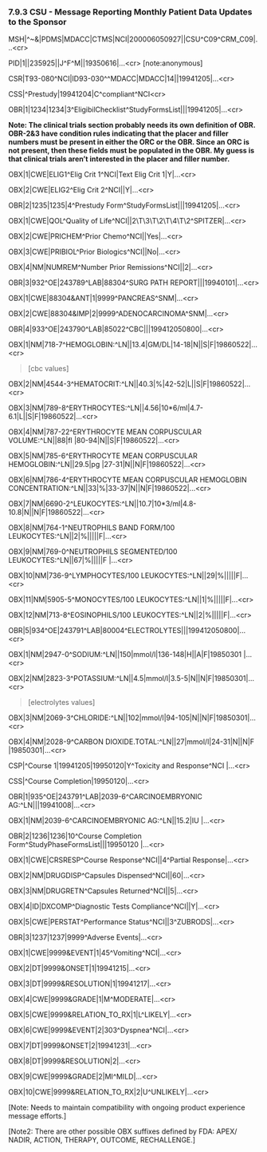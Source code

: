 ### 7.9.3 CSU - Message Reporting Monthly Patient Data Updates to the Sponsor

MSH|^~\&|PDMS|MDACC|CTMS|NCI|200006050927||CSU^C09^CRM_C09|...&lt;cr>

PID|1||235925||J^F^M||19350616|...&lt;cr> [note:anonymous]

CSR|T93-080^NCI|ID93-030^^MDACC|MDACC|14||19941205|...&lt;cr>

CSS|^Prestudy|19941204|C^compliant^NCI&lt;cr>

OBR|1|1234|1234|3^EligibilChecklist^StudyFormsList|||19941205|...&lt;cr>

**Note: The clinical trials section probably needs its own definition of OBR. OBR-2&3 have condition rules indicating that the placer and filler numbers must be present in either the ORC or the OBR. Since an ORC is not present, then these fields must be populated in the OBR. My guess is that clinical trials aren’t interested in the placer and filler number.**

OBX|1|CWE|ELIG1^Elig Crit 1^NCI|Text Elig Crit 1|Y|...&lt;cr>

OBX|2|CWE|ELIG2^Elig Crit 2^NCI||Y|...&lt;cr>

OBR|2|1235|1235|4^Prestudy Form^StudyFormsList|||19941205|...&lt;cr>

OBX|1|CWE|QOL^Quality of Life^NCI||2\T\3\T\2\T\4\T\2^SPITZER|...&lt;cr>

OBX|2|CWE|PRICHEM^Prior Chemo^NCI||Yes|...&lt;cr>

OBX|3|CWE|PRIBIOL^Prior Biologics^NCI||No|...&lt;cr>

OBX|4|NM|NUMREM^Number Prior Remissions^NCI||2|...&lt;cr>

OBR|3|932^OE|243789^LAB|88304^SURG PATH REPORT|||19940101|...&lt;cr>

OBX|1|CWE|88304&ANT|1|9999^PANCREAS^SNM|...&lt;cr>

OBX|2|CWE|88304&IMP|2|9999^ADENOCARCINOMA^SNM|...&lt;cr>

OBR|4|933^OE|243790^LAB|85022^CBC|||199412050800|...&lt;cr>

OBX|1|NM|718-7^HEMOGLOBIN:^LN||13.4|GM/DL|14-18|N||S|F|19860522|...&lt;cr>

> [cbc values]

OBX|2|NM|4544-3^HEMATOCRIT:^LN||40.3|%|42-52|L||S|F|19860522|...&lt;cr>

OBX|3|NM|789-8^ERYTHROCYTES:^LN||4.56|10*6/ml|4.7-6.1|L||S|F|19860522|...&lt;cr>

OBX|4|NM|787-22^ERYTHROCYTE MEAN CORPUSCULAR VOLUME:^LN||88|fl |80-94|N||S|F|19860522|...&lt;cr>

OBX|5|NM|785-6^ERYTHROCYTE MEAN CORPUSCULAR HEMOGLOBIN:^LN||29.5|pg |27-31|N||N|F|19860522|...&lt;cr>

OBX|6|NM|786-4^ERYTHROCYTE MEAN CORPUSCULAR HEMOGLOBIN CONCENTRATION:^LN||33|%|33-37|N||N|F|19860522|...&lt;cr>

OBX|7|NM|6690-2^LEUKOCYTES:^LN||10.7|10*3/ml|4.8-10.8|N||N|F|19860522|...&lt;cr>

OBX|8|NM|764-1^NEUTROPHILS BAND FORM/100 LEUKOCYTES:^LN||2|%|||||F|...&lt;cr>

OBX|9|NM|769-0^NEUTROPHILS SEGMENTED/100 LEUKOCYTES:^LN||67|%|||||F |...&lt;cr>

OBX|10|NM|736-9^LYMPHOCYTES/100 LEUKOCYTES:^LN||29|%|||||F|...&lt;cr>

OBX|11|NM|5905-5^MONOCYTES/100 LEUKOCYTES:^LN||1|%|||||F|...&lt;cr>

OBX|12|NM|713-8^EOSINOPHILS/100 LEUKOCYTES:^LN||2|%|||||F|...&lt;cr>

OBR|5|934^OE|243791^LAB|80004^ELECTROLYTES|||199412050800|...&lt;cr>

OBX|1|NM|2947-0^SODIUM:^LN||150|mmol/l|136-148|H||A|F|19850301 |...&lt;cr>

OBX|2|NM|2823-3^POTASSIUM:^LN||4.5|mmol/l|3.5-5|N||N|F|19850301|...&lt;cr>

> [electrolytes values]

OBX|3|NM|2069-3^CHLORIDE:^LN||102|mmol/l|94-105|N||N|F|19850301|...&lt;cr>

OBX|4|NM|2028-9^CARBON DIOXIDE.TOTAL:^LN||27|mmol/l|24-31|N||N|F |19850301|...&lt;cr>

CSP|^Course 1|19941205|19950120|Y^Toxicity and Response^NCI |...&lt;cr>

CSS|^Course Completion|19950120|...&lt;cr>

OBR|1|935^OE|243791^LAB|2039-6^CARCINOEMBRYONIC AG:^LN|||19941008|...&lt;cr>

OBX|1|NM|2039-6^CARCINOEMBRYONIC AG:^LN||15.2|IU |...&lt;cr>

OBR|2|1236|1236|10^Course Completion Form^StudyPhaseFormsList|||19950120 |...&lt;cr>

OBX|1|CWE|CRSRESP^Course Response^NCI||4^Partial Response|...&lt;cr>

OBX|2|NM|DRUGDISP^Capsules Dispensed^NCI||60|...&lt;cr>

OBX|3|NM|DRUGRETN^Capsules Returned^NCI||5|...&lt;cr>

OBX|4|ID|DXCOMP^Diagnostic Tests Compliance^NCI||Y|...&lt;cr>

OBX|5|CWE|PERSTAT^Performance Status^NCI||3^ZUBRODS|...&lt;cr>

OBR|3|1237|1237|9999^Adverse Events|...&lt;cr>

OBX|1|CWE|9999&EVENT|1|45^Vomiting^NCI|...&lt;cr>

OBX|2|DT|9999&ONSET|1|19941215|...&lt;cr>

OBX|3|DT|9999&RESOLUTION|1|19941217|...&lt;cr>

OBX|4|CWE|9999&GRADE|1|M^MODERATE|...&lt;cr>

OBX|5|CWE|9999&RELATION_TO_RX|1|L^LIKELY|...&lt;cr>

OBX|6|CWE|9999&EVENT|2|303^Dyspnea^NCI|...&lt;cr>

OBX|7|DT|9999&ONSET|2|19941231|...&lt;cr>

OBX|8|DT|9999&RESOLUTION|2|...&lt;cr>

OBX|9|CWE|9999&GRADE|2|MI^MILD|...&lt;cr>

OBX|10|CWE|9999&RELATION_TO_RX|2|U^UNLIKELY|...&lt;cr>

[Note: Needs to maintain compatibility with ongoing product experience message efforts.]

[Note2: There are other possible OBX suffixes defined by FDA: APEX/ NADIR, ACTION, THERAPY, OUTCOME, RECHALLENGE.]
